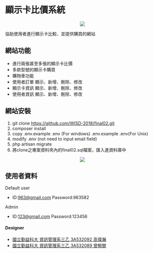 # 顯示卡比價系統

<p align="center"><img src="https://imgur.com/a/wL846gk"></p>

協助使用者進行顯示卡比較、並提供購買的網站

## 網站功能

- 進行兩張甚至多張的顯示卡比價
- 多款型號的顯示卡購買
- 購物車功能
- 使用者訂單 顯示、新增、刪除、修改
- 顯示卡資訊 顯示、新增、刪除、修改
- 使用者資訊 顯示、新增、刪除、修改

## 網站安裝

1. git clone https://github.com/WISD-2018/final02.git
2. composer install
3. copy .env.example .env (For windows) .env.example .env(For Unix)
4. modify .env (not need to input email field)
5. php artisan migrate
6. 將clone之專案資料夾內的final02.sql檔案，匯入進資料庫中
<p align="center"><img src="https://imgur.com/lSYhn3V"></p>

## 使用者資料

Default user
- ID:963@gmail.com Password:963582

Admin
- ID:123@gmail.com Password:123456

#### Designer
- [國立勤益科大 資訊管理系三乙 3A532092 高偉瀚](https://github.com/3A532092)
- [國立勤益科大 資訊管理系三乙 3A532089 曾郁閔](https://github.com/3A532089)
